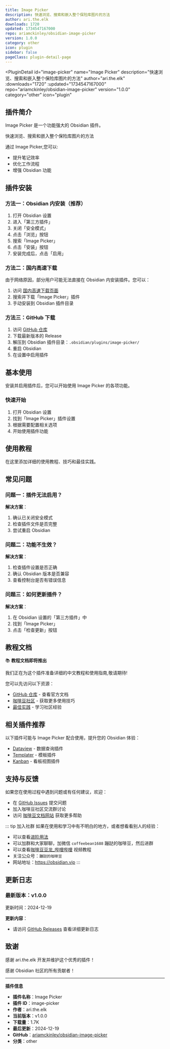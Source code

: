 ```yaml
---
title: Image Picker
description: 快速浏览、搜索和嵌入整个保险库图片的方法
author: ari.the.elk
downloads: 1720
updated: 1734547167000
repo: ariamckinley/obsidian-image-picker
version: 1.0.0
category: other
icon: plugin
sidebar: false
pageClass: plugin-detail-page
---
```


<PluginDetail
  id="image-picker"
  name="Image Picker"
  description="快速浏览、搜索和嵌入整个保险库图片的方法"
  author="ari.the.elk"
  :downloads="1720"
  :updated="1734547167000"
  repo="ariamckinley/obsidian-image-picker"
  version="1.0.0"
  category="other"
  icon="plugin"
>

<!-- AUTO_GENERATED_START -->
## 插件简介

Image Picker 是一个功能强大的 Obsidian 插件。

快速浏览、搜索和嵌入整个保险库图片的方法

通过 Image Picker,您可以:

- 提升笔记效率
- 优化工作流程
- 增强 Obsidian 功能

<!-- AUTO_GENERATED_END -->

<!-- AUTO_GENERATED_START -->
## 插件安装

### 方法一：Obsidian 内安装（推荐）

1. 打开 Obsidian 设置
2. 进入「第三方插件」
3. 关闭「安全模式」
4. 点击「浏览」按钮
5. 搜索「Image Picker」
6. 点击「安装」按钮
7. 安装完成后，点击「启用」

### 方法二：国内高速下载

由于网络原因，部分用户可能无法直接在 Obsidian 内安装插件。您可以：

1. 访问 [国内高速下载页面](/zh/documentation/obsidian-plugins-download.html)
2. 搜索并下载「Image Picker」插件
3. 手动安装到 Obsidian 插件目录

### 方法三：GitHub 下载

1. 访问 [GitHub 仓库](https://github.com/ariamckinley/obsidian-image-picker)
2. 下载最新版本的 Release
3. 解压到 Obsidian 插件目录：`.obsidian/plugins/image-picker/`
4. 重启 Obsidian
5. 在设置中启用插件

## 基本使用

安装并启用插件后，您可以开始使用 Image Picker 的各项功能。

### 快速开始

1. 打开 Obsidian 设置
2. 找到「Image Picker」插件设置
3. 根据需要配置相关选项
4. 开始使用插件功能

<!-- AUTO_GENERATED_END -->

<!-- CUSTOM_CONTENT_START:tutorial -->
## 使用教程

在这里添加详细的使用教程、技巧和最佳实践。

<!-- CUSTOM_CONTENT_END:tutorial -->

<!-- SHARED_CONTENT_START -->
## 常见问题

### 问题一：插件无法启用？

**解决方案**：
1. 确认已关闭安全模式
2. 检查插件文件是否完整
3. 尝试重启 Obsidian

### 问题二：功能不生效？

**解决方案**：
1. 检查插件设置是否正确
2. 确认 Obsidian 版本是否兼容
3. 查看控制台是否有错误信息

### 问题三：如何更新插件？

**解决方案**：
1. 在 Obsidian 设置的「第三方插件」中
2. 找到「Image Picker」
3. 点击「检查更新」按钮

## 教程文档

📚 **教程文档即将推出**

我们正在为这个插件准备详细的中文教程和使用指南,敬请期待!

您可以先访问以下资源：
- [GitHub 仓库](https://github.com/ariamckinley/obsidian-image-picker) - 查看官方文档
- [咖啡豆社区](/zh/bases/) - 获取更多使用技巧
- [最佳实践](/zh/best-practices/) - 学习社区经验

## 相关插件推荐

以下插件可能与 Image Picker 配合使用，提升您的 Obsidian 体验：

- [Dataview](/zh/plugins/dataview.html) - 数据查询插件
- [Templater](/zh/plugins/templater-obsidian.html) - 模板插件
- [Kanban](/zh/plugins/obsidian-kanban.html) - 看板视图插件

## 支持与反馈

如果您在使用过程中遇到问题或有任何建议，欢迎：

- 在 [GitHub Issues](https://github.com/ariamckinley/obsidian-image-picker/issues) 提交问题
- 加入咖啡豆社区交流群讨论
- 访问 [咖啡豆文档网站](https://obsidian.vip) 获取更多帮助

::: tip 加入社群
如果在使用和学习中有不明白的地方，或者想看看别人的经验：
- 可以查看[进阶用法](/zh/advanced)
- 可以加群和大家聊聊，加微信 `coffeebean1688` 蹦跶的咖啡豆，然后进群
- 可以查看[咖啡豆豆龙_哔哩哔哩](https://space.bilibili.com/618777356) 视频教程
- 关注公众号：`蹦跶的咖啡豆`
- 网站地址：https://obsidian.vip
:::
<!-- SHARED_CONTENT_END -->

<!-- AUTO_GENERATED_START -->
## 更新日志

### 最新版本：v1.0.0

更新时间：2024-12-19

**更新内容**：
- 请访问 [GitHub Releases](https://github.com/ariamckinley/obsidian-image-picker/releases) 查看详细更新日志

## 致谢

感谢 ari.the.elk 开发并维护这个优秀的插件！

感谢 Obsidian 社区的所有贡献者！

---

**插件信息**
- **插件名称**：Image Picker
- **插件 ID**：image-picker
- **作者**：ari.the.elk
- **当前版本**：v1.0.0
- **下载量**：1.7K
- **最后更新**：2024-12-19
- **GitHub**：[ariamckinley/obsidian-image-picker](https://github.com/ariamckinley/obsidian-image-picker)
- **分类**：other
<!-- AUTO_GENERATED_END -->

</PluginDetail>

